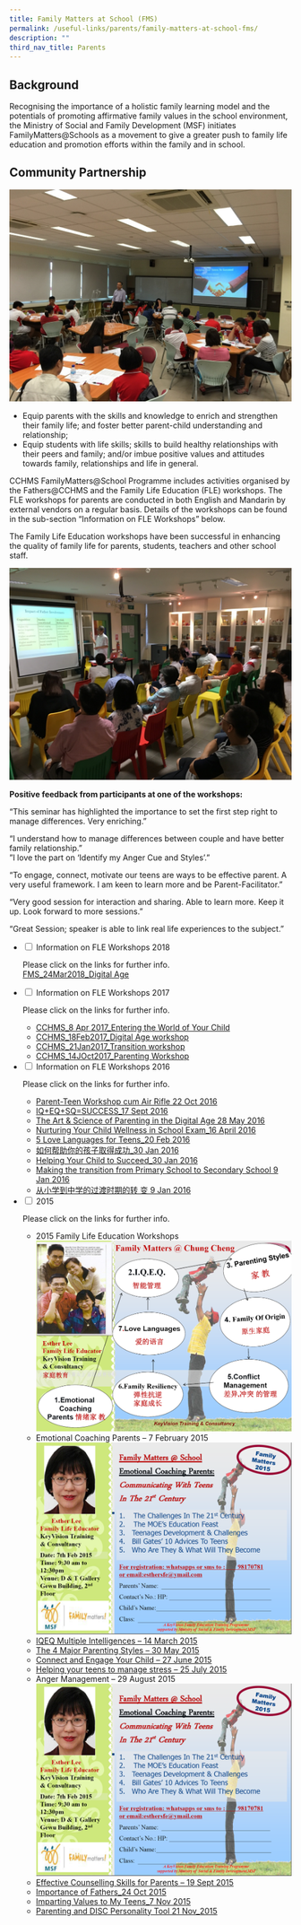 ```yaml
---
title: Family Matters at School (FMS)
permalink: /useful-links/parents/family-matters-at-school-fms/
description: ""
third_nav_title: Parents
---
```

Background
----------

Recognising the importance of a holistic family learning model and the potentials of promoting affirmative family values in the school environment, the Ministry of Social and Family Development (MSF) initiates FamilyMatters@Schools as a movement to give a greater push to family life education and promotion efforts within the family and in school.

Community Partnership
---------------------

![Family Matters at School](/images/Family-Matters-at-School-1.jpeg)

*   Equip parents with the skills and knowledge to enrich and strengthen their family life; and foster better parent-child understanding and relationship;
*   Equip students with life skills; skills to build healthy relationships with their peers and family; and/or imbue positive values and attitudes towards family, relationships and life in general.

CCHMS FamilyMatters@School Programme includes activities organised by the Fathers@CCHMS and the Family Life Education (FLE) workshops. The FLE workshops for parents are conducted in both English and Mandarin by external vendors on a regular basis. Details of the workshops can be found in the sub-section “Information on FLE Workshops” below.

The Family Life Education workshops have been successful in enhancing the quality of family life for parents, students, teachers and other school staff.

![Family Matters at School](/images/Family-Matters-at-School-2.jpeg)

**Positive feedback from participants at one of the workshops:**

“This seminar has highlighted the importance to set the first step right to manage differences. Very enriching.”

“I understand how to manage differences between couple and have better family relationship.”  
”I love the part on ‘Identify my Anger Cue and Styles’.”

“To engage, connect, motivate our teens are ways to be effective parent. A very useful framework. I am keen to learn more and be Parent-Facilitator.”

“Very good session for interaction and sharing. Able to learn more. Keep it up. Look forward to more sessions.”

“Great Session; speaker is able to link real life experiences to the subject.”

<ul class="jekyllcodex_accordion">
  <li>
    <input type="checkbox" id="accordion16">
    <label for="accordion16">Information on FLE Workshops 2018</label>
    <div>
      <p>Please click on the links for further info.<br><a href="/files/FMS_24Mar2018_Digital-Age.pdf">FMS_24Mar2018_Digital Age</a></p>
    </div>
	</li>  
  <li>
    <input type="checkbox" id="accordion17">
    <label for="accordion17">Information on FLE Workshops 2017</label>
    <div>
      <p>Please click on the links for further info.</p>
<ul>
<li><a href="/files/CCHMS_8-Apr-2017_Entering-the-World-of-Your-Child.pdf">CCHMS_8 Apr 2017_Entering the World of Your Child</a></li>
<li><a href="/files/CCHMS_18Feb2017_Digital-Age-workshop.pdf">CCHMS_18Feb2017_Digital Age workshop</a></li>
<li><a href="/files/CCHMS_21Jan2017_Transition-workshop.pdf">CCHMS_21Jan2017_Transition workshop</a></li>
<li><a href="/files/CCHMS_14Oct2017_FMS_Discipline-and-Conflict-Management.pdf">CCHMS_14JOct2017_Parenting Workshop</a></li>
</ul>
    </div>
  </li>
  <li>
    <input type="checkbox" id="accordion18">
    <label for="accordion18">Information on FLE Workshops 2016</label>
    <div>
      <p>Please click on the links for further info.</p>
<ul>
<li><a href="/files/Parent-Teen-Workshop-cum-Air-Rifle_22-Oct-2016.pdf">Parent-Teen Workshop cum Air Rifle 22 Oct 2016</a></li>
<li><a href="/files/IQEQSQSUCCESS_17-Sept-2016.pdf">IQ+EQ+SQ=SUCCESS_17 Sept 2016</a></li>
<li><a href="/files/The-Art-Science-of-Parenting-in-the-Digital-Age_28-May-2016.pdf">The Art &amp; Science of Parenting in the Digital Age 28 May 2016</a></li>
<li><a href="/files/Nurturing-Your-Child-Wellness-in-School-Exam_16-April-2016.pdf">Nurturing Your Child Wellness in School Exam_16 April 2016</a></li>
<li><a href="/files/5-Love-Languages-for-Teens_20-Feb-2016.pdf">5 Love Languages for Teens_20 Feb 2016</a></li>
<li><a href="https://chungchenghighmain.moe.edu.sg/wp-content/uploads/2019/09/%E5%A6%82%E4%BD%95%E5%B8%AE%E5%8A%A9%E4%BD%A0%E7%9A%84%E5%AD%A9%E5%AD%90%E5%8F%96%E5%BE%97%E6%88%90%E5%8A%9F_30-Jan-2016.pdf">如何帮助你的孩子取得成功_30 Jan 2016</a></li>
<li><a href="/files/Helping-Your-Child-to-Succeed_30-Jan-2016.pdf">Helping Your Child to Succeed_30 Jan 2016</a></li>
<li><a href="/files/Making-the-transition-from-Primary-School-to-Secondary-School_9-Jan-2016.pdf">Making the transition from Primary School to Secondary School 9 Jan 2016</a></li>
<li><a href="https://chungchenghighmain.moe.edu.sg/wp-content/uploads/2019/09/%E4%BB%8E%E5%B0%8F%E5%AD%A6%E5%88%B0%E4%B8%AD%E5%AD%A6%E7%9A%84%E8%BF%87%E6%B8%A1%E6%97%B6%E6%9C%9F%E7%9A%84%E8%BD%AC%E5%8F%98_9-Jan-2016.pdf">从小学到中学的过渡时期的转 变 9 Jan 2016</a></li>
</ul>
    </div>
  </li>
  <li>
    <input type="checkbox" id="accordion19">
    <label for="accordion19">2015</label>
    <div>
      <p>Please click on the links for further info.</p>
<ul>
<li>2015 Family Life Education Workshops<img src="/images/Family-Workshop-2015.png" alt="2015 Family Life Education Workshops"></li>
<li>Emotional Coaching Parents – 7 February 2015<img src="/images/7th-feb-coaching.png" alt="Emotional Coaching Parents – 7 February 2015"></li>
<li><a href="/files/IQEQ_14-Mar-2015.pdf">IQEQ Multiple Intelligences – 14 March 2015</a></li>
<li><a href="/files/The-4-Major-Parenting-Styles_30-May-2015.pdf">The 4 Major Parenting Styles – 30 May 2015</a></li>
<li><a href="/files/CCHS-FMS-flyer-27-Jun-15.pdf">Connect and Engage Your Child – 27 June 2015</a></li>
<li><a href="/files/Helping-Your-Teens-to-Manage-Stress-25-July-2015.pdf">Helping your teens to manage stress – 25 July 2015</a></li>
<li>Anger Management – 29 August 2015<img src="/images/7th-feb-coaching.png" alt="Anger Management – 29 August 2015"></li>
<li><a href="/files/Effective-Counselling-Skills-for-Parents_19-Sept-2015.pdf">Effective Counselling Skills for Parents – 19 Sept 2015</a></li>
<li><a href="/files/Importance-of-Fathers_24-Oct-2015.pdf">Importance of Fathers_24 Oct 2015</a></li>
<li><a href="/files/Imparting-Values-to-My-Teens_7-Nov-2015.pdf">Imparting Values to My Teens_7 Nov 2015</a></li>
<li><a href="/files/Parenting-and-DiSC-Personality-tool_21-Nov-2015.pdf">Parenting and DISC Personality Tool 21 Nov_2015</a></li>
</ul>
    </div>
  </li>
</ul>